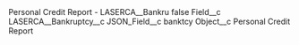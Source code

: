 <?xml version="1.0" encoding="UTF-8"?>
<CustomMetadata xmlns="http://soap.sforce.com/2006/04/metadata" xmlns:xsi="http://www.w3.org/2001/XMLSchema-instance" xmlns:xsd="http://www.w3.org/2001/XMLSchema">
    <label>Personal Credit Report - LASERCA__Bankru</label>
    <protected>false</protected>
    <values>
        <field>Field__c</field>
        <value xsi:type="xsd:string">LASERCA__Bankruptcy__c</value>
    </values>
    <values>
        <field>JSON_Field__c</field>
        <value xsi:type="xsd:string">banktcy</value>
    </values>
    <values>
        <field>Object__c</field>
        <value xsi:type="xsd:string">Personal Credit Report</value>
    </values>
</CustomMetadata>
